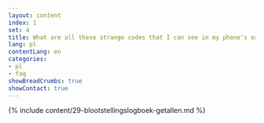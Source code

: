 ```yaml
---
layout: content
index: 1
set: 4
title: What are all these strange codes that I can see in my phone's exposure log?
lang: pl
contentLang: en
categories:
- pl
- faq
showBreadCrumbs: true
showContact: true
---
```

{% include content/29-blootstellingslogboek-getallen.md %}
